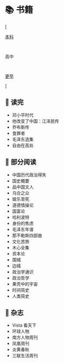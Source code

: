 # 📚 书籍


<div class="nav-tab">
  <p class="bord">[</p>
  <a href="../books"><p class="not">本科</p></a>&nbsp;
  <p class="now">高中</p>&nbsp;
  <a href="../books-earler"><p class="not">更早</p></a>
  <p class="bord">]</p>
</div>


<h2>🔖 读完</h2>

- 邓小平时代
- 他改变了中国：江泽民传
- 乔布斯传
- 食罪者
- 毛泽东选集
- 自由在高处

<h2>🔖 部分阅读</h2>

- 中国历代政治得失
- 国史概要
- 品中国文人
- 乌合之众
- 娱乐至死
- 道德情操论
- 国富论
- 哈利波特
- 身份的焦虑
- 毛泽东年谱
- 那不勒斯四部曲
- 文化苦旅
- 木心全集
- 资本论
- 围城
- 边城
- 政治学通识
- 政治哲学
- 果壳中的宇宙
- 时间简史
- 人类简史

<h2>🔖 杂志</h2>

- Vista 看天下
- 环球人物
- 南方人物周刊
- 凤凰周刊
- 炎黄春秋
- 三联生活周刊


